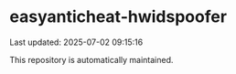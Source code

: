 # easyanticheat-hwidspoofer

Last updated: 2025-07-02 09:15:16

This repository is automatically maintained.
